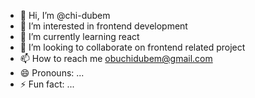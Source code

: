 - 👋 Hi, I’m @chi-dubem
- 👀 I’m interested in frontend development
- 🌱 I’m currently learning react
- 💞️ I’m looking to collaborate on frontend related project
- 📫 How to reach me obuchidubem@gmail.com
- 😄 Pronouns: ...
- ⚡ Fun fact: ...

<!---
chi-dubem/chi-dubem is a ✨ special ✨ repository because its `README.md` (this file) appears on your GitHub profile.
You can click the Preview link to take a look at your changes.
--->
